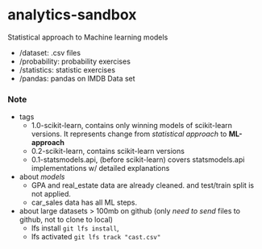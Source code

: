 # analytics-sandbox

Statistical approach to Machine learning models

- /dataset: .csv files
- /probability: probability exercises
- /statistics: statistic exercises
- /pandas: pandas on IMDB Data set



### Note
- tags
    - 1.0-scikit-learn, contains only winning models of scikit-learn versions. It represents change from _statistical approach_ to **ML-approach**
    - 0.2-scikit-learn, contains scikit-learn versions
    - 0.1-statsmodels.api, (before scikit-learn) covers statsmodels.api implementations w/ detailed explanations
- about _models_
    - GPA and real_estate data are already cleaned. and test/train split is not applied.
    - car_sales data has all ML steps.
- about large datasets > 100mb on github (only _need to send_ files to github, not to clone to local)
   - lfs install `git lfs install`,
   - lfs activated `git lfs track "cast.csv"`
